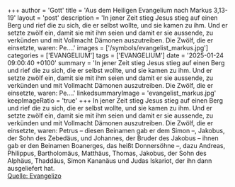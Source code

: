 +++
author = 'Gott'
title = 'Aus dem Heiligen Evangelium nach Markus 3,13-19'
layout = 'post'
description = 'In jener Zeit stieg Jesus stieg auf einen Berg und rief die zu sich, die er selbst wollte, und sie kamen zu ihm. Und er setzte zwölf ein, damit sie mit ihm seien und damit er sie aussende, zu verkünden und mit Vollmacht Dämonen auszutreiben. Die Zwölf, die er einsetzte, waren: Pe....'
images = ['/symbols/evangelist_markus.jpg']
categories = ['EVANGELIUM']
tags = ['EVANGELIUM']
date = '2025-01-24 09:00:40 +0100'
summary = 'In jener Zeit stieg Jesus stieg auf einen Berg und rief die zu sich, die er selbst wollte, und sie kamen zu ihm. Und er setzte zwölf ein, damit sie mit ihm seien und damit er sie aussende, zu verkünden und mit Vollmacht Dämonen auszutreiben. Die Zwölf, die er einsetzte, waren: Pe....'
linkedsummaryImage = 'evangelist_markus.jpg'
keepImageRatio = 'true'
+++
In jener Zeit stieg Jesus stieg auf einen Berg und rief die zu sich, die er selbst wollte, und sie kamen zu ihm.
Und er setzte zwölf ein, damit sie mit ihm seien und damit er sie aussende, zu verkünden
und mit Vollmacht Dämonen auszutreiben.
Die Zwölf, die er einsetzte, waren: Petrus – diesen Beinamen gab er dem Simon –,
Jakobus, der Sohn des Zebedäus, und Johannes, der Bruder des Jakobus – ihnen gab er den Beinamen Boanerges, das heißt Donnersöhne –,
dazu Andreas, Philippus, Bartholomäus, Matthäus, Thomas, Jakobus, der Sohn des Alphäus, Thaddäus, Simon Kananäus
und Judas Iskariot, der ihn dann ausgeliefert hat.<!--more--><br> [Quelle: Evangelizo](https://evangeliumtagfuertag.org/DE/gospel)